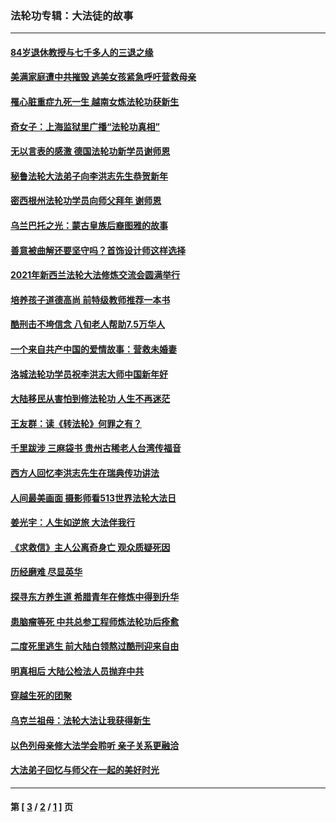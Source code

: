 ### 法轮功专辑：大法徒的故事
---
#### [84岁退休教授与七千多人的三退之缘](../../pages/nf1147481/n13796650.md?09190430) 
#### [美满家庭遭中共摧毁 逃美女孩紧急呼吁营救母亲](../../pages/nf1147481/n13792859.md?09190430) 
#### [罹心脏重症九死一生 越南女炼法轮功获新生](../../pages/nf1147481/n13732766.md?09190430) 
#### [奇女子：上海监狱里广播“法轮功真相”](../../pages/nf1147481/n13726443.md?09190430) 
#### [无以言表的感激 德国法轮功新学员谢师恩](../../pages/nf1147481/n13543790.md?09190430) 
#### [秘鲁法轮大法弟子向李洪志先生恭贺新年](../../pages/nf1147481/n13540182.md?09190430) 
#### [密西根州法轮功学员向师父拜年 谢师恩](../../pages/nf1147481/n13538183.md?09190430) 
#### [乌兰巴托之光：蒙古皇族后裔图雅的故事](../../pages/nf1147481/n13155759.md?09190430) 
#### [善意被曲解还要坚守吗？首饰设计师这样选择](../../pages/nf1147481/n13077575.md?09190430) 
#### [2021年新西兰法轮大法修炼交流会圆满举行](../../pages/nf1147481/n13033149.md?09190430) 
#### [培养孩子道德高尚 前特级教师推荐一本书](../../pages/nf1147481/n12938640.md?09190430) 
#### [酷刑击不垮信念 八旬老人帮助7.5万华人](../../pages/nf1147481/n12880712.md?09190430) 
#### [一个来自共产中国的爱情故事：营救未婚妻](../../pages/nf1147481/n12778386.md?09190430) 
#### [洛城法轮功学员祝李洪志大师中国新年好](../../pages/nf1147481/n12724685.md?09190430) 
#### [大陆移民从害怕到修法轮功 人生不再迷茫](../../pages/nf1147481/n12414325.md?09190430) 
#### [王友群：读《转法轮》何罪之有？](../../pages/nf1147481/n12408647.md?09190430) 
#### [千里跋涉 三麻袋书 贵州古稀老人台湾传福音](../../pages/nf1147481/n12198750.md?09190430) 
#### [西方人回忆李洪志先生在瑞典传功讲法](../../pages/nf1147481/n12099607.md?09190430) 
#### [人间最美画面 摄影师看513世界法轮大法日](../../pages/nf1147481/n12094118.md?09190430) 
#### [姜光宇：人生如逆旅 大法伴我行](../../pages/nf1147481/n12088664.md?09190430) 
#### [《求救信》主人公离奇身亡 观众质疑死因](../../pages/nf1147481/n11845215.md?09190430) 
#### [历经磨难 尽显英华](../../pages/nf1147481/n11723297.md?09190430) 
#### [探寻东方养生道 希腊青年在修炼中得到升华](../../pages/nf1147481/n11494502.md?09190430) 
#### [患脑瘤等死 中共总参工程师炼法轮功后痊愈](../../pages/nf1147481/n11466682.md?09190430) 
#### [二度死里逃生 前大陆白领熬过酷刑迎来自由](../../pages/nf1147481/n11368594.md?09190430) 
#### [明真相后 大陆公检法人员抛弃中共](../../pages/nf1147481/n11358618.md?09190430) 
#### [穿越生死的团聚](../../pages/nf1147481/n11258922.md?09190430) 
#### [乌克兰祖母：法轮大法让我获得新生](../../pages/nf1147481/n11269457.md?09190430) 
#### [以色列母亲修大法学会聆听 亲子关系更融洽](../../pages/nf1147481/n11268195.md?09190430) 
#### [大法弟子回忆与师父在一起的美好时光](../../pages/nf1147481/n11267759.md?09190430) 

---
#### 第 [ [3](./3.md?09190430) / [2](./2.md?09190430) / [1](./1.md?09190430) ] 页

